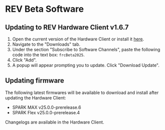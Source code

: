 # REV Beta Software

## Updating to REV Hardware Client v1.6.7

  1. Open the current version of the Hardware Client or install it [here](https://github.com/REVrobotics/REV-Software-Binaries/releases/download/rhc-1.6.6/REV-Hardware-Client-Setup-1.6.6.exe).
  2. Navigate to the "Downloads" tab.
  3. Under the section "Subscribe to Software Channels", paste the following code into the text box: `frcBeta2025`.
  4. Click "Add".
  5. A popup will appear prompting you to update. Click "Download Update".

## Updating firmware

The following latest firmwares will be available to download and install after updating the Hardware Client:

* SPARK MAX v25.0.0-prerelease.6
* SPARK Flex v25.0.0-prerelease.4

Changelogs are available in the Hardware Client.
